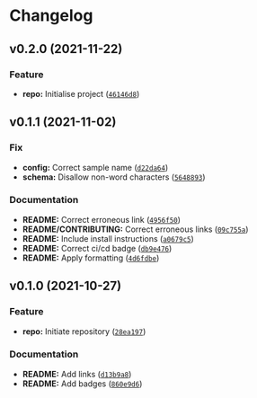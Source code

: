 # Changelog

<!--next-version-placeholder-->

## v0.2.0 (2021-11-22)
### Feature
* **repo:** Initialise project ([`46146d8`](https://github.com/IMS-Bio2Core-Facility/BIC092/commit/46146d8a49c80510e661048d5c28d80734a27673))

## v0.1.1 (2021-11-02)
### Fix
* **config:** Correct sample name ([`d22da64`](https://github.com/IMS-Bio2Core-Facility/single_snake_sequencing/commit/d22da64075de0a7635003d1c56e6f0af93dd34ad))
* **schema:** Disallow non-word characters ([`5648893`](https://github.com/IMS-Bio2Core-Facility/single_snake_sequencing/commit/5648893644ea4e386e050f417d78d54a98e472ff))

### Documentation
* **README:** Correct erroneous link ([`4956f50`](https://github.com/IMS-Bio2Core-Facility/single_snake_sequencing/commit/4956f501d9fb40f21755dd3e3c4b55ac285a2cd6))
* **README/CONTRIBUTING:** Correct erroneous links ([`09c755a`](https://github.com/IMS-Bio2Core-Facility/single_snake_sequencing/commit/09c755ad5021c12e4b66e9f9264fe66cd37745b1))
* **README:** Include install instructions ([`a0679c5`](https://github.com/IMS-Bio2Core-Facility/single_snake_sequencing/commit/a0679c5f8507b9694a5ad0640b620024a1c75399))
* **README:** Correct ci/cd badge ([`db9e476`](https://github.com/IMS-Bio2Core-Facility/single_snake_sequencing/commit/db9e4767e60604aacb5f0a999a2f6da52efe59be))
* **README:** Apply formatting ([`4d6fdbe`](https://github.com/IMS-Bio2Core-Facility/single_snake_sequencing/commit/4d6fdbec61e11585811999521983f17256bf17bc))

## v0.1.0 (2021-10-27)
### Feature
* **repo:** Initiate repository ([`28ea197`](https://github.com/IMS-Bio2Core-Facility/single_snake_sequencing/commit/28ea19797fbde89837e5f0f8892c94f98857148c))

### Documentation
* **README:** Add links ([`d13b9a8`](https://github.com/IMS-Bio2Core-Facility/single_snake_sequencing/commit/d13b9a80a44133eb748b7cde6b1f1af8e224a514))
* **README:** Add badges ([`860e9d6`](https://github.com/IMS-Bio2Core-Facility/single_snake_sequencing/commit/860e9d668900b5125dd74b03adb4359dfd6b411c))
